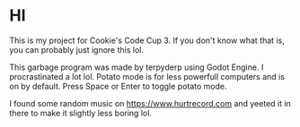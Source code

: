 # HI
This is my project for Cookie's Code Cup 3. If you don't know what that is, you can probably just ignore this lol.

This garbage program was made by terpyderp using Godot Engine.
I procrastinated a lot lol.
Potato mode is for less powerfull computers and is on by default.
Press Space or Enter to toggle potato mode.

I found some random music on https://www.hurtrecord.com and yeeted it in there to make it slightly less boring lol.